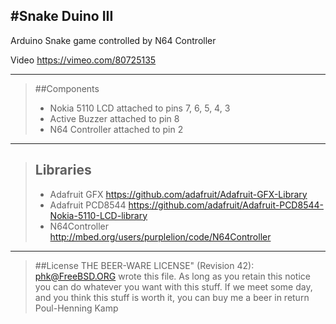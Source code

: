 #Snake Duino III
--------------

Arduino Snake game controlled by N64 Controller

Video https://vimeo.com/80725135


-----------
>##Components
> - Nokia 5110 LCD attached to pins 7, 6, 5, 4, 3
> - Active Buzzer attached to pin 8
> - N64 Controller attached to pin 2

-------------
>## Libraries
> - Adafruit GFX     https://github.com/adafruit/Adafruit-GFX-Library
> - Adafruit PCD8544 https://github.com/adafruit/Adafruit-PCD8544-Nokia-5110-LCD-library
> - N64Controller    http://mbed.org/users/purplelion/code/N64Controller

--------------

>##License
>THE BEER-WARE LICENSE" (Revision 42):
>[phk@FreeBSD.ORG]() wrote this file. As long as you retain this notice you
>can do whatever you want with this stuff. If we meet some day, and you think
>this stuff is worth it, you can buy me a beer in return Poul-Henning Kamp